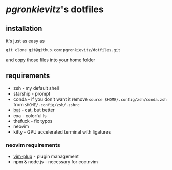 # _pgronkievitz_'s dotfiles

## installation

it's just as easy as

```shell
git clone git@github.com:pgronkievitz/dotfiles.git
```

and copy those files into your home folder

## requirements

- zsh - my default shell
- starship - prompt
- conda - if you don't want it remove `source $HOME/.config/zsh/conda.zsh` from
  `$HOME/.config/zsh/.zshrc`
- [bat](https://github.com/sharkdp/bat) - cat, but better
- exa - colorful ls
- thefuck - fix typos
- neovim
- kitty - GPU accelerated terminal with ligatures

### neovim requirements

- [vim-plug](https://github.com/junegunn/vim-plug) - plugin management
- npm & node.js - necessary for coc.nvim
